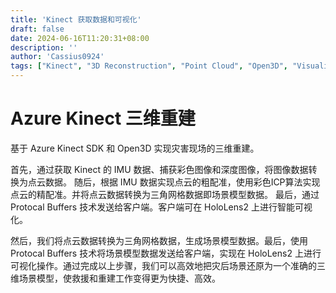 ```yaml
---
title: 'Kinect 获取数据和可视化'
draft: false
date: 2024-06-16T11:20:31+08:00
description: ''
author: 'Cassius0924'
tags: ["Kinect", "3D Reconstruction", "Point Cloud", "Open3D", "Visualization"]
---
```


# Azure Kinect 三维重建

基于 Azure Kinect SDK 和 Open3D 实现灾害现场的三维重建。

首先，通过获取 Kinect 的 IMU 数据、捕获彩色图像和深度图像，将图像数据转换为点云数据。
随后，根据 IMU 数据实现点云的粗配准，使用彩色ICP算法实现点云的精配准。并将点云数据转换为三角网格数据即场景模型数据。
最后，通过 Protocal Buffers 技术发送给客户端。客户端可在 HoloLens2 上进行智能可视化。



然后，我们将点云数据转换为三角网格数据，生成场景模型数据。最后，使用 Protocal Buffers 技术将场景模型数据发送给客户端，实现在 HoloLens2 上进行可视化操作。通过完成以上步骤，我们可以高效地把灾后场景还原为一个准确的三维场景模型，使救援和重建工作变得更为快捷、高效。
